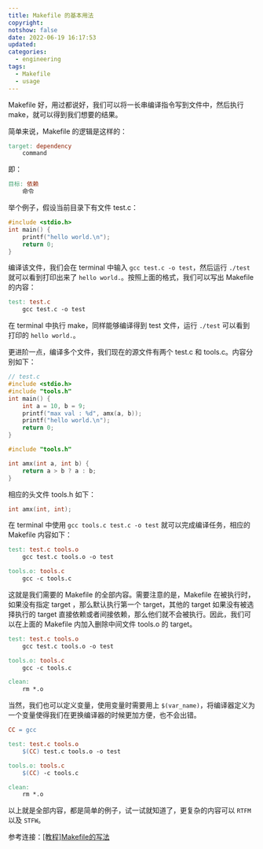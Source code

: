 ```yaml
---
title: Makefile 的基本用法
copyright: 
notshow: false
date: 2022-06-19 16:17:53
updated:
categories:
  - engineering
tags:
  - Makefile
  - usage
---
```


Makefile 好，用过都说好，我们可以将一长串编译指令写到文件中，然后执行 make，就可以得到我们想要的结果。

简单来说，Makefile 的逻辑是这样的：

```makefile
target: dependency
    command
```

即：

```makefile
目标: 依赖
    命令
```

<!-- more -->

举个例子，假设当前目录下有文件 test.c：

```c
#include <stdio.h>
int main() {
    printf("hello world.\n");
    return 0;
}
```

编译该文件，我们会在 terminal 中输入 `gcc test.c -o test`，然后运行 `./test`就可以看到打印出来了 `hello world.`。按照上面的格式，我们可以写出 Makefile 的内容：

```makefile
test: test.c
    gcc test.c -o test
```

在 terminal 中执行 make，同样能够编译得到 test 文件，运行 `./test` 可以看到打印的 `hello world.`。

更进阶一点，编译多个文件，我们现在的源文件有两个 test.c 和 tools.c。内容分别如下：

```c
// test.c
#include <stdio.h>
#include "tools.h"
int main() {
    int a = 10, b = 9;
    printf("max val : %d", amx(a, b));
    printf("hello world.\n");
    return 0;
}
```

```c
#include "tools.h"

int amx(int a, int b) {
    return a > b ? a : b;
}
```

相应的头文件 tools.h 如下：

```c
int amx(int, int);
```

在 terminal 中使用 `gcc tools.c test.c -o test` 就可以完成编译任务，相应的 Makefile 内容如下：

```makefile
test: test.c tools.o
    gcc test.c tools.o -o test

tools.o: tools.c
    gcc -c tools.c
```

这就是我们需要的 Makefile 的全部内容。需要注意的是，Makefile 在被执行时，如果没有指定 target ，那么默认执行第一个 target，其他的 target 如果没有被选择执行的 target 直接依赖或者间接依赖，那么他们就不会被执行。因此，我们可以在上面的 Makefile 内加入删除中间文件 tools.o 的 target。

```makefile
test: test.c tools.o
    gcc test.c tools.o -o test

tools.o: tools.c
    gcc -c tools.c

clean:
    rm *.o
```

当然，我们也可以定义变量，使用变量时需要用上 `$(var_name)`，将编译器定义为一个变量使得我们在更换编译器的时候更加方便，也不会出错。

```makefile
CC = gcc

test: test.c tools.o
    $(CC) test.c tools.o -o test

tools.o: tools.c
    $(CC) -c tools.c

clean:
    rm *.o
```

以上就是全部内容，都是简单的例子，试一试就知道了，更复杂的内容可以 `RTFM` 以及 `STFW`。

参考连接：[[教程]Makefile的写法](https://www.bilibili.com/video/BV1Mx411m7fm)
